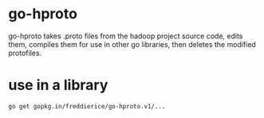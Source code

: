 # go-hproto
go-hproto takes .proto files from the hadoop project source code, edits them, compiles them for use in other go libraries, then deletes the modified protofiles.

# use in a library
```bash
go get gopkg.in/freddierice/go-hproto.v1/...
```
